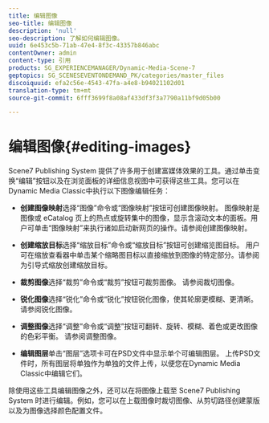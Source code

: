 ```yaml
---
title: 编辑图像
seo-title: 编辑图像
description: 'null'
seo-description: 了解如何编辑图像。
uuid: 6e453c5b-71ab-47e4-8f3c-43357b846abc
contentOwner: admin
content-type: 引用
products: SG_EXPERIENCEMANAGER/Dynamic-Media-Scene-7
geptopics: SG_SCENESEVENTONDEMAND_PK/categories/master_files
discoiquuid: efa2c56e-4543-47fa-a4e8-b94021102d01
translation-type: tm+mt
source-git-commit: 6fff3699f8a08af433df3f3a7790a11bf9d05b00

---
```



# 编辑图像{#editing-images}

Scene7 Publishing System 提供了许多用于创建富媒体效果的工具。通过单击变换“编辑”按钮以及在浏览面板的详细信息视图中可获得这些工具。您可以在Dynamic Media Classic中执行以下图像编辑任务：

* **创建图像映射**&#x200B;选择“图像”命令或“图像映射”按钮可创建图像映射。 图像映射是图像或 eCatalog 页上的热点或旋转集中的图像，显示含滚动文本的面板。用户可单击“图像映射”来执行诸如启动新网页的操作。请参阅创建图像映射。

* **创建缩放目标**&#x200B;选择“缩放目标”命令或“缩放目标”按钮可创建缩览图目标。 用户可在缩放查看器中单击某个缩略图目标以直接缩放到图像的特定部分。请参阅为引导式缩放创建缩放目标。

* **裁剪图像**&#x200B;选择“裁剪”命令或“裁剪”按钮可裁剪图像。 请参阅裁切图像。

* **锐化图像**&#x200B;选择“锐化”命令或“锐化”按钮锐化图像，使其轮廓更模糊、更清晰。 请参阅锐化图像。

* **调整图像**&#x200B;选择“调整”命令或“调整”按钮可翻转、旋转、模糊、着色或更改图像的色彩平衡。 请参阅调整图像。

* **编辑图层**&#x200B;单击“图层”选项卡可在PSD文件中显示单个可编辑图层。 上传PSD文件时，所有图层将单独作为单独的文件上传，以便您在Dynamic Media Classic中编辑它们。

除使用这些工具编辑图像之外，还可以在将图像上载至 Scene7 Publishing System 时进行编辑。例如，您可以在上载图像时裁切图像、从剪切路径创建蒙版以及为图像选择颜色配置文件。
